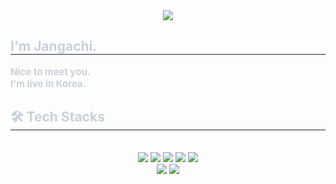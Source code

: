 <div align= "center">
  <img src="https://capsule-render.vercel.app/api?type=waving&color=0:ffffff,100:919191&height=120&text=Hello&animation=&fontColor=ebebeb&fontSize=40" />
</div>
<div style="text-align: left;">
  <h2 style="border-bottom: 1px solid #21262d; color: #c9d1d9;"> I'm Jangachi. </h2>
  <div style="font-weight: 700; font-size: 15px; text-align: left; color: #c9d1d9;"> Nice to meet you.<br/>
    </li>I'm live in Korea.<br/>
  </div>
</div>
<div style="text-align: left;">
  <h2 style="border-bottom: 1px solid #21262d; color: #c9d1d9;"> 🛠️ Tech Stacks </h2>
  <br/>
  <div  align= "center">
    <img src="https://img.shields.io/badge/C++-00599C?style=flat&logo=C%2B%2B&logoColor=white">
    <img src="https://img.shields.io/badge/Android-3DDC84?style=flat&logo=Android&logoColor=white">
    <img src="https://img.shields.io/badge/IOS-000000?style=flat&logo=IOS&logoColor=white">
    <img src="https://img.shields.io/badge/Jenkins-D24939?style=flat&logo=Jenkins&logoColor=white">
    <img src="https://img.shields.io/badge/Javascript-F7DF1E?style=flat&logo=Javascript&logoColor=white">
    <br/>
    <img src="https://img.shields.io/badge/Python-3776AB?style=flat&logo=Python&logoColor=white">
    <img src="https://img.shields.io/badge/Swift-F05138?style=flat&logo=Swift&logoColor=white">
    </div>
  </div>
</div>


<!--
**jangachi/Jangachi** is a ✨ _special_ ✨ repository because its `README.md` (this file) appears on your GitHub profile.

Here are some ideas to get you started:

- 🔭 I’m currently working on ...
- 🌱 I’m currently learning ...
- 👯 I’m looking to collaborate on ...
- 🤔 I’m looking for help with ...
- 💬 Ask me about ...
- 📫 How to reach me: ...
- 😄 Pronouns: ...
- ⚡ Fun fact: ...
-->
